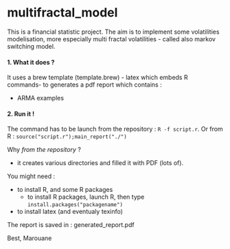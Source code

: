 # multifractal_model

This is a financial statistic project. The aim is to implement some volatilities modelisation, more especially multi fractal volatilities - called also markov switching model.

#### 1. What it does ?
 It uses a brew template (template.brew) - latex which embeds R commands- to generates a pdf report which contains :
 * ARMA examples

#### 2. Run it !
The command has to be launch from the repository : `R -f script.r`.
Or from R : `source("script.r");main_report("./")`

Why *from the repository* ?
 - it creates various directories and filled it with PDF (lots of).
 
You might need :
 - to install R, and some R packages
    * to install R packages, launch R, then type `install.packages("packagename")`
 - to install latex (and eventualy texinfo)


The report is saved in : generated_report.pdf

Best,
Marouane